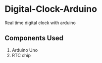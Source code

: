 # Digital-Clock-Arduino
Real time digital clock with arduino

## Components Used
1. Arduino Uno
2. RTC chip
